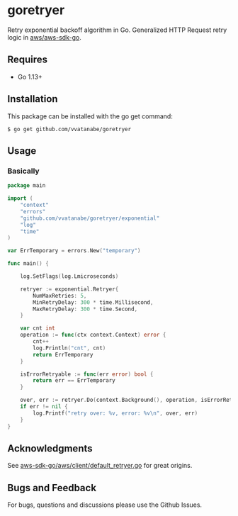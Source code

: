 # goretryer

Retry exponential backoff algorithm in Go. Generalized HTTP Request retry logic in [aws/aws-sdk-go](https://github.com/aws/aws-sdk-go).

## Requires

- Go 1.13+

## Installation

This package can be installed with the go get command:

```
$ go get github.com/vvatanabe/goretryer
```

## Usage

### Basically

```go
package main

import (
	"context"
	"errors"
	"github.com/vvatanabe/goretryer/exponential"
	"log"
	"time"
)

var ErrTemporary = errors.New("temporary")

func main() {

	log.SetFlags(log.Lmicroseconds)

	retryer := exponential.Retryer{
		NumMaxRetries: 5,
		MinRetryDelay: 300 * time.Millisecond,
		MaxRetryDelay: 300 * time.Second,
	}

	var cnt int
	operation := func(ctx context.Context) error {
		cnt++
		log.Println("cnt", cnt)
		return ErrTemporary
	}

	isErrorRetryable := func(err error) bool {
		return err == ErrTemporary
	}

	over, err := retryer.Do(context.Background(), operation, isErrorRetryable)
	if err != nil {
		log.Printf("retry over: %v, error: %v\n", over, err)
	}
}
```

## Acknowledgments

See [aws-sdk-go/aws/client/default_retryer.go](https://github.com/aws/aws-sdk-go/blob/84fbd57ef75762a07aade079776907d01be3891d/aws/client/default_retryer.go) for great origins.

## Bugs and Feedback

For bugs, questions and discussions please use the Github Issues.

